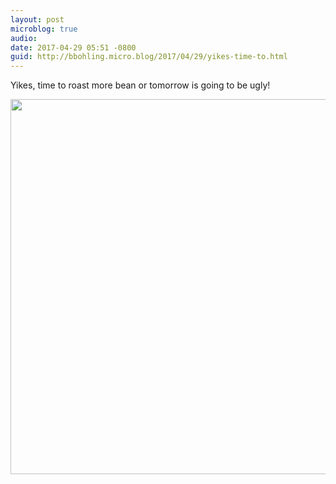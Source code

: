 ```yaml
---
layout: post
microblog: true
audio: 
date: 2017-04-29 05:51 -0800
guid: http://bbohling.micro.blog/2017/04/29/yikes-time-to.html
---
```

Yikes, time to roast more bean or tomorrow is going to be ugly!


<img src="http://bbohling.micro.blog/uploads/2017/751ba60a02.jpg" width="600" height="600" style="height: auto" />
